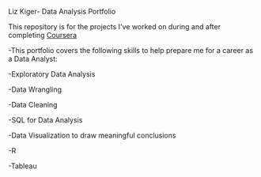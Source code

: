 Liz Kiger- Data Analysis Portfolio

This repository is for the projects I've worked on during and after completing [Coursera](https://www.coursera.org/user/b4546d6febf68f221ab714cffa487c4c)

-This portfolio covers the following skills to help prepare me for a career as a Data Analyst:

-Exploratory Data Analysis 

-Data Wrangling

-Data Cleaning

-SQL for Data Analysis

-Data Visualization to draw meaningful conclusions

-R

-Tableau






